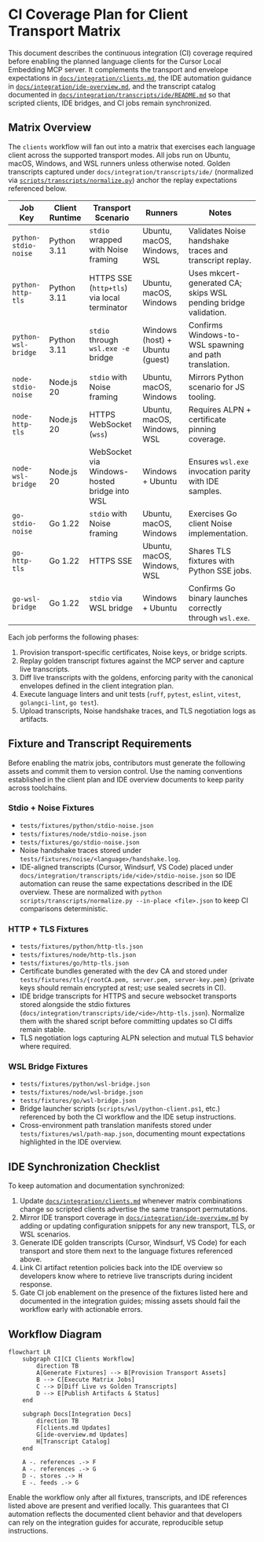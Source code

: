 # CI Coverage Plan for Client Transport Matrix

This document describes the continuous integration (CI) coverage required before enabling
the planned language clients for the Cursor Local Embedding MCP server. It complements
the transport and envelope expectations in [`docs/integration/clients.md`](../integration/clients.md),
the IDE automation guidance in [`docs/integration/ide-overview.md`](../integration/ide-overview.md),
and the transcript catalog documented in
[`docs/integration/transcripts/ide/README.md`](../integration/transcripts/ide/README.md)
so that scripted clients, IDE bridges, and CI jobs remain synchronized.

## Matrix Overview

The `clients` workflow will fan out into a matrix that exercises each language client
across the supported transport modes. All jobs run on Ubuntu, macOS, Windows, and WSL
runners unless otherwise noted. Golden transcripts captured under
`docs/integration/transcripts/ide/` (normalized via
[`scripts/transcripts/normalize.py`](../integration/transcripts/ide/README.md#regeneration-workflow))
anchor the replay expectations referenced below.

| Job Key | Client Runtime | Transport Scenario | Runners | Notes |
| --- | --- | --- | --- | --- |
| `python-stdio-noise` | Python 3.11 | `stdio` wrapped with Noise framing | Ubuntu, macOS, Windows, WSL | Validates Noise handshake traces and transcript replay. |
| `python-http-tls` | Python 3.11 | HTTPS SSE (`http+tls`) via local terminator | Ubuntu, macOS, Windows | Uses mkcert-generated CA; skips WSL pending bridge validation. |
| `python-wsl-bridge` | Python 3.11 | `stdio` through `wsl.exe -e` bridge | Windows (host) + Ubuntu (guest) | Confirms Windows-to-WSL spawning and path translation. |
| `node-stdio-noise` | Node.js 20 | `stdio` with Noise framing | Ubuntu, macOS, Windows | Mirrors Python scenario for JS tooling. |
| `node-http-tls` | Node.js 20 | HTTPS WebSocket (`wss`) | Ubuntu, macOS, Windows, WSL | Requires ALPN + certificate pinning coverage. |
| `node-wsl-bridge` | Node.js 20 | WebSocket via Windows-hosted bridge into WSL | Windows + Ubuntu | Ensures `wsl.exe` invocation parity with IDE samples. |
| `go-stdio-noise` | Go 1.22 | `stdio` with Noise framing | Ubuntu, macOS, Windows | Exercises Go client Noise implementation. |
| `go-http-tls` | Go 1.22 | HTTPS SSE | Ubuntu, macOS, Windows, WSL | Shares TLS fixtures with Python SSE jobs. |
| `go-wsl-bridge` | Go 1.22 | `stdio` via WSL bridge | Windows + Ubuntu | Confirms Go binary launches correctly through `wsl.exe`. |

Each job performs the following phases:

1. Provision transport-specific certificates, Noise keys, or bridge scripts.
2. Replay golden transcript fixtures against the MCP server and capture live transcripts.
3. Diff live transcripts with the goldens, enforcing parity with the canonical envelopes
defined in the client integration plan.
4. Execute language linters and unit tests (`ruff`, `pytest`, `eslint`, `vitest`, `golangci-lint`, `go test`).
5. Upload transcripts, Noise handshake traces, and TLS negotiation logs as artifacts.

## Fixture and Transcript Requirements

Before enabling the matrix jobs, contributors must generate the following assets and
commit them to version control. Use the naming conventions established in the
client plan and IDE overview documents to keep parity across toolchains.

### Stdio + Noise Fixtures

- `tests/fixtures/python/stdio-noise.json`
- `tests/fixtures/node/stdio-noise.json`
- `tests/fixtures/go/stdio-noise.json`
- Noise handshake traces stored under `tests/fixtures/noise/<language>/handshake.log`.
- IDE-aligned transcripts (Cursor, Windsurf, VS Code) placed under
  `docs/integration/transcripts/ide/<ide>/stdio-noise.json` so IDE automation can
  reuse the same expectations described in the IDE overview. These are normalized
  with `python scripts/transcripts/normalize.py --in-place <file>.json` to keep CI
  comparisons deterministic.

### HTTP + TLS Fixtures

- `tests/fixtures/python/http-tls.json`
- `tests/fixtures/node/http-tls.json`
- `tests/fixtures/go/http-tls.json`
- Certificate bundles generated with the dev CA and stored under
  `tests/fixtures/tls/{rootCA.pem, server.pem, server-key.pem}` (private keys should
  remain encrypted at rest; use sealed secrets in CI).
- IDE bridge transcripts for HTTPS and secure websocket transports stored alongside
  the stdio fixtures (`docs/integration/transcripts/ide/<ide>/http-tls.json`). Normalize
  them with the shared script before committing updates so CI diffs remain stable.
- TLS negotiation logs capturing ALPN selection and mutual TLS behavior where required.

### WSL Bridge Fixtures

- `tests/fixtures/python/wsl-bridge.json`
- `tests/fixtures/node/wsl-bridge.json`
- `tests/fixtures/go/wsl-bridge.json`
- Bridge launcher scripts (`scripts/wsl/python-client.ps1`, etc.) referenced by both
  the CI workflow and the IDE setup instructions.
- Cross-environment path translation manifests stored under
  `tests/fixtures/wsl/path-map.json`, documenting mount expectations highlighted in
the IDE overview.

## IDE Synchronization Checklist

To keep automation and documentation synchronized:

1. Update [`docs/integration/clients.md`](../integration/clients.md) whenever matrix
   combinations change so scripted clients advertise the same transport permutations.
2. Mirror IDE transport coverage in [`docs/integration/ide-overview.md`](../integration/ide-overview.md)
   by adding or updating configuration snippets for any new transport, TLS, or WSL scenarios.
3. Generate IDE golden transcripts (Cursor, Windsurf, VS Code) for each transport and
   store them next to the language fixtures referenced above.
4. Link CI artifact retention policies back into the IDE overview so developers know
   where to retrieve live transcripts during incident response.
5. Gate CI job enablement on the presence of the fixtures listed here and documented
   in the integration guides; missing assets should fail the workflow early with
   actionable errors.

## Workflow Diagram

```mermaid
flowchart LR
    subgraph CI[CI Clients Workflow]
        direction TB
        A[Generate Fixtures] --> B[Provision Transport Assets]
        B --> C[Execute Matrix Jobs]
        C --> D[Diff Live vs Golden Transcripts]
        D --> E[Publish Artifacts & Status]
    end

    subgraph Docs[Integration Docs]
        direction TB
        F[clients.md Updates]
        G[ide-overview.md Updates]
        H[Transcript Catalog]
    end

    A -. references .-> F
    A -. references .-> G
    D -. stores .-> H
    E -. feeds .-> G
```

Enable the workflow only after all fixtures, transcripts, and IDE references listed
above are present and verified locally. This guarantees that CI automation reflects
the documented client behavior and that developers can rely on the integration guides
for accurate, reproducible setup instructions.
